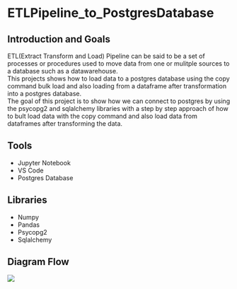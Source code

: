 # ETLPipeline_to_PostgresDatabase
## Introduction and Goals
ETL(Extract Transform and Load) Pipeline can be said to be a set of processes or procedures used to move data from one or mulitple sources to a database such as a datawarehouse.  
This projects shows how to load data to a postgres database using the copy command bulk load and also loading from a dataframe after transformation into a postgres database.  
The goal of this project is to show how we can connect to postgres by using the psycopg2 and sqlalchemy libraries with a step by step approach of how to bult load data with the copy command and also load data from dataframes after transforming the data.
## Tools
* Jupyter Notebook
* VS Code
* Postgres Database

## Libraries
* Numpy
* Pandas
* Psycopg2
* Sqlalchemy

## Diagram Flow
<img src="https://viewer.diagrams.net/?tags=%7B%7D&highlight=0000ff&edit=_blank&layers=1&nav=1&title=sample%20ETL%20Diagram.drawio#RzVbBctowEP0ajmGwjQk5FgjpIekwQ2ZKexPW2lYqez2SCLhf3xWWsR1TmkzSTk%2Bwb1eS9d4%2BSYNgnh3uFCvSB%2BQgB%2F6IHwbBYuD7nueN6cciZYVchzcVkCjBXVEDrMVPcODIoTvBQXcKDaI0ouiCEeY5RKaDMaVw3y2LUXZXLVgCPWAdMdlHvwpu0gqdhqMG%2FwwiSeuVvZHLZKwudoBOGcd9CwpuB8FcIZrqX3aYg7Tk1bxU45a%2FyZ4%2BTEFuXjPg6vsjwubLchOUs01RPK6fzPWVU0ebst4wcNq%2FC1GZFBPMmbxt0JnCXc7BzjqiqKm5RywI9Ah8AmNKJybbGSQoNZl0WfpgVW7c%2BGPwzQbD67COF4d2dlG2oxUokYEB5cA%2BD44ajTsVwYXN1%2F3EVALmQp1f1VlmWgs4lu8A6WtUSQUKJDPiuds5zDVgcqpzQz8pxcpWQYEiN7o188oCVOC85E9dIzkn%2BWFHb%2FpTzVhHrU9roGNPvKE%2F3Caemdy5bd0jmYOgBxalIode%2F%2BxTYWBdsCPzezoUutozXVQ2jcXB9tAsFlLOUaI6Dg%2FiOPajiHBtFP6AVoZPtpNwcknwZ1AGDhclctmgS6V34%2BJ9Y3Gv9m3atncNnlO1pcTbiQ7%2FJyOGk%2Bm%2FdaL%2FSicGH%2B3Ed2nm98yxKkmDnLCVwgi0FnnS0xV3RpJx5qcLy1LHmU5PSto%2BFuSye7YFuUItjKBJg8UWjcGsVfBJisQmjNV7xlwUEf1Wk7bSdPkUdv3skNh7esj2OhiynCsUZ0y4XC7GY2JmRsVc0HR1LsccPsaBL0%2BzcxacBsPwjAe9v%2BXBoK8napMoen%2F4owUzbMt0%2F8CrqeVUoA0qS9AfDsEXdHMG0%2FjsmTeJprCNP4bx8SsYP71e3nvoUdi8bKrLqHkfBre%2FAA%3D%3D">


